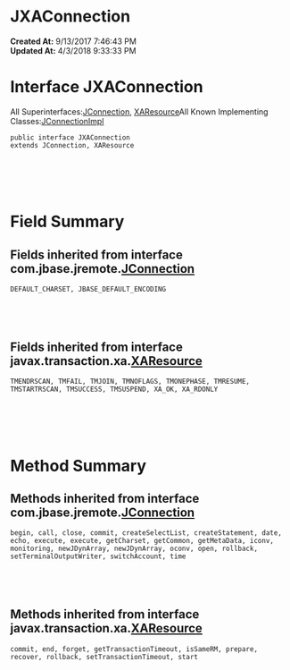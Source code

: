 # JXAConnection

**Created At:** 9/13/2017 7:46:43 PM  
**Updated At:** 4/3/2018 9:33:33 PM  


# Interface JXAConnection
All Superinterfaces:[JConnection](com_jbase_jremote_JConnection "interface in com.jbase.jremote"), [XAResource](http://java.sun.com/j2se/1.5.0/docs/api/javax/transaction/xa/XAResource.html?is-external=true "class or interface in javax.transaction.xa")All Known Implementing Classes:[JConnectionImpl](com_jbase_jremote_io_JConnectionImpl "class in com.jbase.jremote.io")
```
public interface JXAConnection
extends JConnection, XAResource
```



#  

# Field Summary

## Fields inherited from interface com.jbase.jremote.[JConnection](com_jbase_jremote_JConnection "interface in com.jbase.jremote")

`DEFAULT_CHARSET, JBASE_DEFAULT_ENCODING`

##  

## Fields inherited from interface javax.transaction.xa.[XAResource](http://java.sun.com/j2se/1.5.0/docs/api/javax/transaction/xa/XAResource.html?is-external=true "class or interface in javax.transaction.xa")

`TMENDRSCAN, TMFAIL, TMJOIN, TMNOFLAGS, TMONEPHASE, TMRESUME, TMSTARTRSCAN, TMSUCCESS, TMSUSPEND, XA_OK, XA_RDONLY`



#  

# Method Summary

## Methods inherited from interface com.jbase.jremote.[JConnection](file:///C%3A/Users/coreyl/Desktop/jremote-docs/javadocs/com/jbase/jremote/JConnection.html "interface in com.jbase.jremote")

`begin, call, close, commit, createSelectList, createStatement, date, echo, execute, execute, getCharset, getCommon, getMetaData, iconv, monitoring, newJDynArray, newJDynArray, oconv, open, rollback, setTerminalOutputWriter, switchAccount, time`

##  

## Methods inherited from interface javax.transaction.xa.[XAResource](http://java.sun.com/j2se/1.5.0/docs/api/javax/transaction/xa/XAResource.html?is-external=true "class or interface in javax.transaction.xa")

`commit, end, forget, getTransactionTimeout, isSameRM, prepare, recover, rollback, setTransactionTimeout, start`
